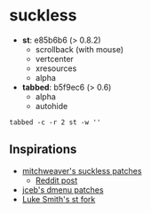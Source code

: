 # suckless

- **st**: e85b6b6 (> 0.8.2)
	- scrollback (with mouse)
	- vertcenter
	- xresources
	- alpha
- **tabbed**: b5f9ec6 (> 0.6)
	- alpha
	- autohide

```
tabbed -c -r 2 st -w ''
```

## Inspirations
- [mitchweaver's suckless patches](https://github.com/mitchweaver/suckless)
  - [Reddit post](https://www.reddit.com/r/unixporn/comments/83v6i8/dwm_cute/)
- [jceb's dmenu patches](https://github.com/jceb/dmenu-patches)
- [Luke Smith's st fork](https://github.com/LukeSmithxyz/st)
